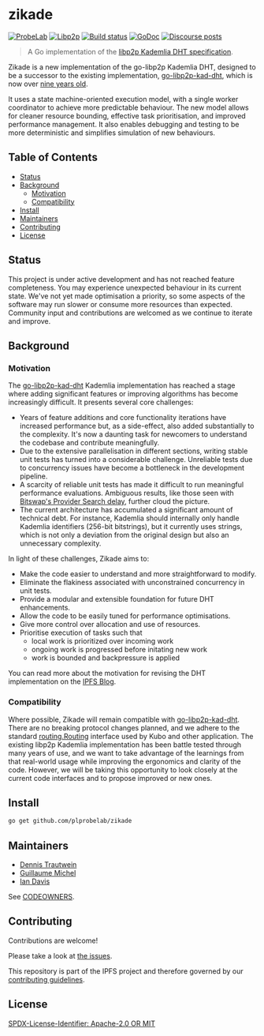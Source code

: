 # zikade

[![ProbeLab](https://img.shields.io/badge/made%20by-ProbeLab-blue.svg)](https://probelab.io)
[![Libp2p](https://img.shields.io/badge/project-libp2p-yellow.svg)](https://libp2p.io)
[![Build status](https://img.shields.io/github/actions/workflow/status/plprobelab/zikade/go-test.yml?branch=main)](https://github.com/plprobelab/zikade/actions)
[![GoDoc](https://pkg.go.dev/badge/github.com/plprobelab/zikade)](https://pkg.go.dev/github.com/plprobelab/zikade)
[![Discourse posts](https://img.shields.io/discourse/https/discuss.libp2p.io/posts.svg)](https://discuss.libp2p.io)

> A Go implementation of the [libp2p Kademlia DHT specification](https://github.com/libp2p/specs/tree/master/kad-dht).

Zikade is a new implementation of the go-libp2p Kademlia DHT, designed to be a successor to the existing implementation, [go-libp2p-kad-dht](https://github.com/libp2p/go-libp2p-kad-dht), which is now over [nine years old](https://github.com/libp2p/go-libp2p-kad-dht/commit/71d5f6fc8d16c458ae3d37b50f8477eff53e5390). 

It uses a state machine-oriented execution model, with a single worker coordinator to achieve more predictable behaviour. The new model allows for cleaner resource bounding, effective task prioritisation, and improved performance management. It also enables debugging and testing to be more deterministic and simplifies simulation of new behaviours. 

## Table of Contents

- [Status](#status)
- [Background](#background)
  - [Motivation](#motivation)
  - [Compatibility](#compatibility)
- [Install](#install)
- [Maintainers](#maintainers)
- [Contributing](#contributing)
- [License](#license)

## Status

This project is under active development and has not reached feature completeness. You may experience unexpected behaviour in its current state. We've not yet made optimisation a priority, so some aspects of the software may run slower or consume more resources than expected. Community input and contributions are welcomed as we continue to iterate and improve.

## Background

### Motivation

The [go-libp2p-kad-dht](https://github.com/libp2p/go-libp2p-kad-dht) Kademlia implementation has reached a stage where adding significant features or improving algorithms has become increasingly difficult. It presents several core challenges:

 - Years of feature additions and core functionality iterations have increased performance but, as a side-effect, also added substantially to the complexity. It's now a daunting task for newcomers to understand the codebase and contribute meaningfully.
 - Due to the extensive parallelisation in different sections, writing stable unit tests has turned into a considerable challenge. Unreliable tests due to concurrency issues have become a bottleneck in the development pipeline.
 - A scarcity of reliable unit tests has made it difficult to run meaningful performance evaluations. Ambiguous results, like those seen with [Bitswap's Provider Search delay](https://github.com/ipfs/kubo/pull/9530), further cloud the picture.
 - The current architecture has accumulated a significant amount of technical debt. For instance, Kademlia should internally only handle Kademlia identifiers (256-bit bitstrings), but it currently uses strings, which is not only a deviation from the original design but also an unnecessary complexity.

In light of these challenges, Zikade aims to:

 - Make the code easier to understand and more straightforward to modify. 
 - Eliminate the flakiness associated with unconstrained concurrency in unit tests.
 - Provide a modular and extensible foundation for future DHT enhancements.
 - Allow the code to be easily tuned for performance optimisations.
 - Give more control over allocation and use of resources.
 - Prioritise execution of tasks such that 
   - local work is prioritized over incoming work
   - ongoing work is progressed before initating new work
   - work is bounded and backpressure is applied

You can read more about the motivation for revising the DHT implementation on the [IPFS Blog](https://blog.ipfs.tech/2023-09-amino-refactoring/).

### Compatibility

Where possible, Zikade will remain compatible with [go-libp2p-kad-dht](https://github.com/libp2p/go-libp2p-kad-dht). There are no breaking protocol changes planned, and we adhere to the standard [routing.Routing](https://pkg.go.dev/github.com/libp2p/go-libp2p/core/routing#Routing) interface used by Kubo and other application. The existing libp2p Kademlia implementation has been battle tested through many years of use, and we want to take advantage of the learnings from that real-world usage while improving the ergonomics and clarity of the code. However, we will be taking this opportunity to look closely at the current code interfaces and to propose improved or new ones.

## Install

```sh
go get github.com/plprobelab/zikade
```

## Maintainers

 - [Dennis Trautwein](https://github.com/dennis-tra)
 - [Guillaume Michel](https://github.com/guillaumemichel)
 - [Ian Davis](https://github.com/iand)

See [CODEOWNERS](./CODEOWNERS).

## Contributing

Contributions are welcome! 

Please take a look at [the issues](https://github.com/plprobelab/zikade/issues).

This repository is part of the IPFS project and therefore governed by our [contributing guidelines](https://github.com/ipfs/community/blob/master/CONTRIBUTING.md).

## License

[SPDX-License-Identifier: Apache-2.0 OR MIT](LICENSE.md)
